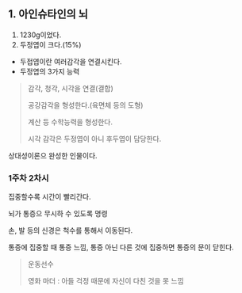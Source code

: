 ## 1. 아인슈타인의 뇌

1. 1230g이었다.
2. 두정엽이 크다.(15%)

* 두접엽이란 여러감각을 연결시킨다. 
* 두정엽의 3가지 능력

> 감각, 청각, 시각을 연결(결합)
> 
> 공강감각을 형성한다.(육면체 등의 도형)
> 
> 계산 등 수학능력을 형성한다.
> 
> 시각 감각은 두정엽이 아니 후두엽이 담당한다.

상대성이론으 완성한 인물이다.


### 1주차 2차시

집중할수록 시간이 빨리간다.

뇌가 통증으 무시하 수 있도록 명령

손, 발 등의 신경은 척수를 통해서 이동된다.


통증에 집중할 때 통증 느낌, 통증 아닌 다른 것에 집중하면 통증의 문이 닫힌다.   
> 운동선수
>
> 영화 마더 : 아들 걱정 때문에 자신이 다친 것을 못 느낌
> 
